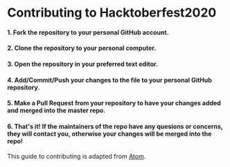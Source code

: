 # Contributing to Hacktoberfest2020


#### 1. Fork the repository to your personal GitHub account.
#### 2. Clone the repository to your personal computer.
#### 3. Open the repository in your preferred text editor.
#### 4. Add/Commit/Push your changes to the file to your personal GitHub repository.
#### 5. Make a Pull Request from your repository to have your changes added and merged into the master repo.
#### 6. That's it! If the maintainers of the repo have any quesions or concerns, they will contact you, otherwise your changes will be merged into the repo!

This guide to contributing is adapted from [Atom](https://github.com/atom/atom/blob/master/CONTRIBUTING.md).

